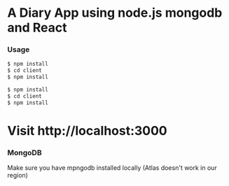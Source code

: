 # A Diary App using node.js mongodb and React

### Usage

```sh
$ npm install
$ cd client
$ npm install
```

```sh
$ npm install
$ cd client
$ npm install
```

# Visit http://localhost:3000


### MongoDB
Make sure you have mpngodb installed locally (Atlas doesn't work in our region)